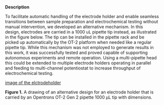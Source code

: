 **Description**

To facilitate automatic handling of the electrode holder and enable seamless transitions between sample preparation and electrochemical testing without manual intervention, we developed an alternative mechanism. In this design, electrodes are carried in a 1000 uL pipette tip instead, as illustrated in the figure below. The tip can be installed in the pipette rack and be picked up automatically by the OT-2 platform when needed like a regular pipette tip. While this mechanism was not employed to generate results in this work, it was successfully tested and proved capable of supporting autonomous experiments and remote operation. Using a multi-pipette head this could be extended to multiple electrode holders operating in parallel and feeding to multi-channel potentiostat to increase throughput of electrochemical testing.

[image of the elctrodeholder](Fig1.svg)

**Figure 1.** A drawing of an alternative design for an electrode holder that is carried by an Opentrons OT-2 Gen 2 pipette 1000 µL tip with dimensions.